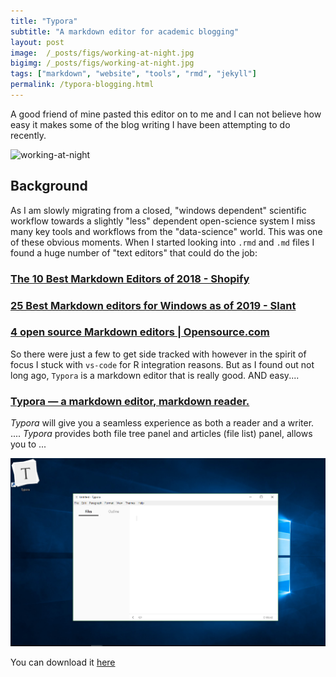 ```yaml
---
title: "Typora"
subtitle: "A markdown editor for academic blogging"
layout: post
image:  /_posts/figs/working-at-night.jpg
bigimg: /_posts/figs/working-at-night.jpg
tags: ["markdown", "website", "tools", "rmd", "jekyll"]
permalink: /typora-blogging.html
---
```


 A good friend of mine pasted this editor on to me and I can not believe how easy it makes some of the blog writing I have been attempting to do recently.

![working-at-night](./figs/working-at-night.jpg)

## Background

As I am slowly migrating from a closed, "windows dependent" scientific workflow towards a slightly "less" dependent open-science system I miss many key tools and workflows from the "data-science" world. This was one of these obvious moments. When I started looking into `.rmd` and `.md` files I found a huge number of "text editors" that could do the job:

### [The 10 Best Markdown Editors of 2018 - Shopify](https://www.shopify.com.au/partners/blog/10-of-the-best-markdown-editors)

### [25 Best Markdown editors for Windows as of 2019 - Slant](https://www.slant.co/topics/1852/~best-markdown-editors-for-windows)

### [4 open source Markdown editors | Opensource.com](https://opensource.com/article/18/11/markdown-editors)

So there were just a few to get side tracked with however in the spirit of focus I stuck with `vs-code` for R integration reasons. But as I found out not long ago, `Typora` is a markdown editor that is really good. AND easy....

### [Typora — a markdown editor, markdown reader.](https://typora.io/)

*Typora* will give you a seamless experience as both a reader and a writer. .... *Typora* provides both file tree panel and articles (file list) panel, allows you to ...

![1560477950626](\img\typora-open-screen.png)

You can download it [here](<https://typora.io/>)

